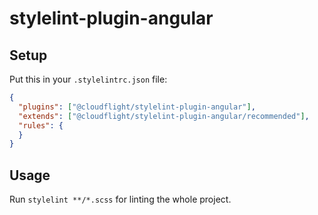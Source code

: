 # stylelint-plugin-angular

## Setup

Put this in your `.stylelintrc.json` file:
```json
{
  "plugins": ["@cloudflight/stylelint-plugin-angular"],
  "extends": ["@cloudflight/stylelint-plugin-angular/recommended"],
  "rules": {
  }
}
```

## Usage

Run `stylelint **/*.scss` for linting the whole project.

